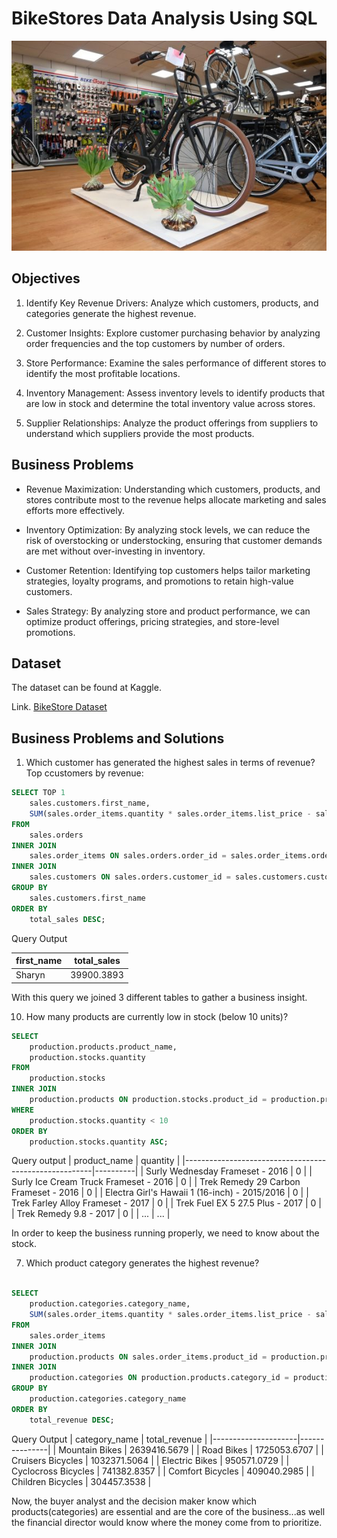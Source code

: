 # BikeStores Data Analysis Using SQL  
![Logo](https://github.com/julioalexp/Analyzing-data-from-the-BikeStores-database-using-SQL/blob/main/bikestore.jpg)

## Objectives


1. Identify Key Revenue Drivers: Analyze which customers, products, and categories generate the highest revenue.

2. Customer Insights: Explore customer purchasing behavior by analyzing order frequencies and the top customers by number of orders.

3. Store Performance: Examine the sales performance of different stores to identify the most profitable locations.
4. Inventory Management: Assess inventory levels to identify products that are low in stock and determine the total inventory value across stores.
5. Supplier Relationships: Analyze the product offerings from suppliers to understand which suppliers provide the most products.

## Business Problems
* Revenue Maximization: Understanding which customers, products, and stores contribute most to the revenue helps allocate marketing and sales efforts more effectively.

* Inventory Optimization: By analyzing stock levels, we can reduce the risk of overstocking or understocking, ensuring that customer demands are met without over-investing in inventory.

* Customer Retention: Identifying top customers helps tailor marketing strategies, loyalty programs, and promotions to retain high-value customers.

* Sales Strategy: By analyzing store and product performance, we can optimize product offerings, pricing strategies, and store-level promotions.

## Dataset

The dataset can be found at Kaggle.

Link. [BikeStore Dataset](https://www.kaggle.com/datasets/mohamedzrirak/sql-bkestores)

## Business Problems and Solutions
1. Which customer has generated the highest sales in terms of revenue?
Top ccustomers by revenue:
```sql
SELECT TOP 1 
    sales.customers.first_name, 
    SUM(sales.order_items.quantity * sales.order_items.list_price - sales.order_items.list_price * sales.order_items.discount) AS total_sales
FROM 
    sales.orders
INNER JOIN 
    sales.order_items ON sales.orders.order_id = sales.order_items.order_id
INNER JOIN 
    sales.customers ON sales.orders.customer_id = sales.customers.customer_id
GROUP BY 
    sales.customers.first_name
ORDER BY 
    total_sales DESC;
```
Query Output

| first_name | total_sales |
|------------|-------------|
| Sharyn     | 39900.3893  |

With this query we joined 3 different tables to gather a business insight.

10. How many products are currently low in stock (below 10 units)?
```sql
SELECT 
    production.products.product_name, 
    production.stocks.quantity
FROM 
    production.stocks
INNER JOIN 
    production.products ON production.stocks.product_id = production.products.product_id
WHERE 
    production.stocks.quantity < 10
ORDER BY 
    production.stocks.quantity ASC;
```
Query output
| product_name                                          | quantity |
|-------------------------------------------------------|----------|
| Surly Wednesday Frameset - 2016                       | 0        |
| Surly Ice Cream Truck Frameset - 2016                 | 0        |
| Trek Remedy 29 Carbon Frameset - 2016                 | 0        |
| Electra Girl's Hawaii 1 (16-inch) - 2015/2016         | 0        |
| Trek Farley Alloy Frameset - 2017                     | 0        |
| Trek Fuel EX 5 27.5 Plus - 2017                       | 0        |
| Trek Remedy 9.8 - 2017                                | 0        |
| ...                                                   | ...      |

In order to keep the business running properly, we need to know about the stock.

7. Which product category generates the highest revenue?
   
```sql

SELECT 
    production.categories.category_name, 
    SUM(sales.order_items.quantity * sales.order_items.list_price - sales.order_items.list_price * sales.order_items.discount) AS total_revenue
FROM 
    sales.order_items
INNER JOIN 
    production.products ON sales.order_items.product_id = production.products.product_id
INNER JOIN 
    production.categories ON production.products.category_id = production.categories.category_id
GROUP BY 
    production.categories.category_name
ORDER BY 
    total_revenue DESC;
  ```
  Query Output
| category_name       | total_revenue |
|---------------------|---------------|
| Mountain Bikes      | 2639416.5679  |
| Road Bikes          | 1725053.6707  |
| Cruisers Bicycles   | 1032371.5064  |
| Electric Bikes      | 950571.0729   |
| Cyclocross Bicycles | 741382.8357   |
| Comfort Bicycles    | 409040.2985   |
| Children Bicycles   | 304457.3538   |

Now, the buyer analyst and the decision maker know which products(categories) are essential and are the core of the business...as well the  financial director would know where the money come from to prioritize.


